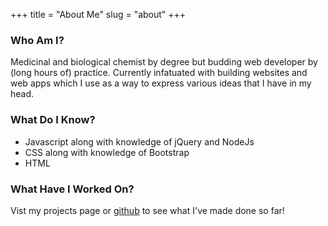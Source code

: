 +++
title = "About Me"
slug = "about"
+++


### Who Am I?

Medicinal and biological chemist by degree but budding web developer by (long hours of) practice. Currently infatuated with building websites and web apps which I use as a way to express various ideas that I have in my head.

### What Do I Know?

- Javascript along with knowledge of jQuery and NodeJs
- CSS along with knowledge of Bootstrap
- HTML

### What Have I Worked On?

Vist my projects page or [github](https://github.com/wingraptor) to see what I've made done so far!
